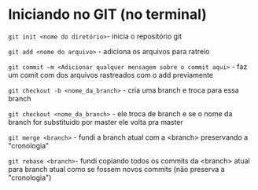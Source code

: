# Iniciando no GIT (no terminal)

`git init <nome do diretório>`- inicia o repositório git

`git add <nome do arquivo>` - adiciona os arquivos para ratreio

`git commit –m <Adicionar qualquer mensagem sobre o commit aqui>` - faz um comit com dos arquivos rastreados com o add previamente

`git checkout -b <nome_da_branch>` - cria uma branch e troca para essa branch

`git checkout <nome_da_branch>` - ele troca de branch e se o nome da branch for substituido por master ele volta pra master

`git merge <branch>` - fundi a branch atual com a \<branch> preservando a "cronologia"

`git rebase <branch>`- fundi copiando todos os commits da \<branch> atual para branch atual como se fossem novos commits (não preserva a "cronologia")
